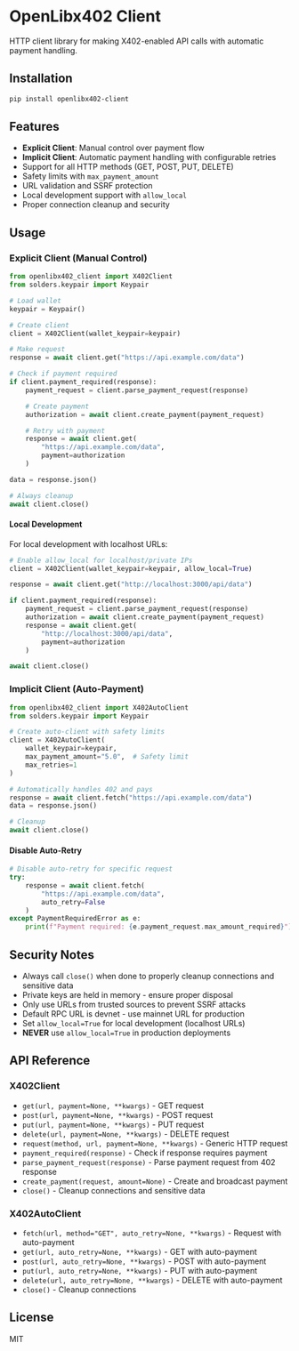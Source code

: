 # OpenLibx402 Client

HTTP client library for making X402-enabled API calls with automatic payment handling.

## Installation

```bash
pip install openlibx402-client
```

## Features

- **Explicit Client**: Manual control over payment flow
- **Implicit Client**: Automatic payment handling with configurable retries
- Support for all HTTP methods (GET, POST, PUT, DELETE)
- Safety limits with `max_payment_amount`
- URL validation and SSRF protection
- Local development support with `allow_local`
- Proper connection cleanup and security

## Usage

### Explicit Client (Manual Control)

```python
from openlibx402_client import X402Client
from solders.keypair import Keypair

# Load wallet
keypair = Keypair()

# Create client
client = X402Client(wallet_keypair=keypair)

# Make request
response = await client.get("https://api.example.com/data")

# Check if payment required
if client.payment_required(response):
    payment_request = client.parse_payment_request(response)

    # Create payment
    authorization = await client.create_payment(payment_request)

    # Retry with payment
    response = await client.get(
        "https://api.example.com/data",
        payment=authorization
    )

data = response.json()

# Always cleanup
await client.close()
```

#### Local Development

For local development with localhost URLs:

```python
# Enable allow_local for localhost/private IPs
client = X402Client(wallet_keypair=keypair, allow_local=True)

response = await client.get("http://localhost:3000/api/data")

if client.payment_required(response):
    payment_request = client.parse_payment_request(response)
    authorization = await client.create_payment(payment_request)
    response = await client.get(
        "http://localhost:3000/api/data",
        payment=authorization
    )

await client.close()
```

### Implicit Client (Auto-Payment)

```python
from openlibx402_client import X402AutoClient
from solders.keypair import Keypair

# Create auto-client with safety limits
client = X402AutoClient(
    wallet_keypair=keypair,
    max_payment_amount="5.0",  # Safety limit
    max_retries=1
)

# Automatically handles 402 and pays
response = await client.fetch("https://api.example.com/data")
data = response.json()

# Cleanup
await client.close()
```

#### Disable Auto-Retry

```python
# Disable auto-retry for specific request
try:
    response = await client.fetch(
        "https://api.example.com/data",
        auto_retry=False
    )
except PaymentRequiredError as e:
    print(f"Payment required: {e.payment_request.max_amount_required}")
```

## Security Notes

- Always call `close()` when done to properly cleanup connections and sensitive data
- Private keys are held in memory - ensure proper disposal
- Only use URLs from trusted sources to prevent SSRF attacks
- Default RPC URL is devnet - use mainnet URL for production
- Set `allow_local=True` for local development (localhost URLs)
- **NEVER** use `allow_local=True` in production deployments

## API Reference

### X402Client

- `get(url, payment=None, **kwargs)` - GET request
- `post(url, payment=None, **kwargs)` - POST request
- `put(url, payment=None, **kwargs)` - PUT request
- `delete(url, payment=None, **kwargs)` - DELETE request
- `request(method, url, payment=None, **kwargs)` - Generic HTTP request
- `payment_required(response)` - Check if response requires payment
- `parse_payment_request(response)` - Parse payment request from 402 response
- `create_payment(request, amount=None)` - Create and broadcast payment
- `close()` - Cleanup connections and sensitive data

### X402AutoClient

- `fetch(url, method="GET", auto_retry=None, **kwargs)` - Request with auto-payment
- `get(url, auto_retry=None, **kwargs)` - GET with auto-payment
- `post(url, auto_retry=None, **kwargs)` - POST with auto-payment
- `put(url, auto_retry=None, **kwargs)` - PUT with auto-payment
- `delete(url, auto_retry=None, **kwargs)` - DELETE with auto-payment
- `close()` - Cleanup connections

## License

MIT
